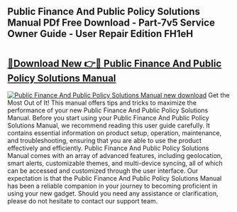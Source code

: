 ## Public Finance And Public Policy Solutions Manual PDf Free Download - Part-7v5 Service Owner Guide - User Repair Edition FH1eH

# <h2><a href="http://cf20746.oget.top/?id=Public+Finance+And+Public+Policy+Solutions+Manual">🔗Download New 👉🔴 Public Finance And Public Policy Solutions Manual</a></h2>

[![Public Finance And Public Policy Solutions Manual new download](https://i.imgur.com/5g1atiW.png)](http://cf20746.oget.top/?id=Public+Finance+And+Public+Policy+Solutions+Manual)
Get the Most Out of It! This manual offers tips and tricks to maximize the performance of your new Public Finance And Public Policy Solutions Manual. Before you start using your Public Finance And Public Policy Solutions Manual, we recommend reading this user guide carefully. It contains essential information on product setup, operation, maintenance, and troubleshooting, ensuring that you are able to use the product effectively and efficiently. Public Finance And Public Policy Solutions Manual comes with an array of advanced features, including geolocation, smart alerts, customizable themes, and multi-device syncing, all of which can be accessed and customized through the user interface. Our expectation is that the Public Finance And Public Policy Solutions Manual has been a reliable companion in your journey to becoming proficient in using your new gadget. Should you need any assistance or clarification, please do not hesitate to contact our support team.
